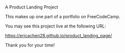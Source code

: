 A Product Landing Project

This makes up one part of a portfolio on FreeCodeCamp.

You may see this project live at the following URL:

https://ericachen28.github.io/product_landing_page/

Thank you for your time!
